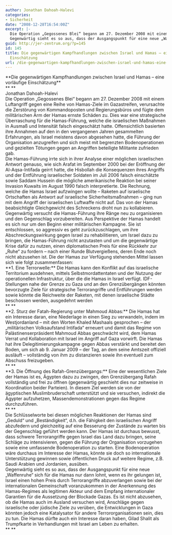 ```yaml
---
author: Jonathan Dahoah-Halevi
categories:
- Sicherheit
date: "2008-12-28T16:54:00Z"
excerpt: |-
  Die Operation „Gegossenes Blei“ begann am 27. Dezember 2008 mit einem Luftangriff gegen eine Reihe von Hamas-Ziele im Gazastreifen, verursachte die Zerstörung von Kommandoposten und Regierungsbüros und fügte dem militärischen Arm der Hamas ernste Schäden zu. Dies war eine strategische Überraschung für die Hamas-Führung, welche die israelischen Maßnahmen in Ausmaß und Intensität falsch eingeschätzt hatte. Offensichtlich basierten ihre Annahmen auf den in den vergangenen Jahren gesammelten Erfahrungen, als Israel meistens davon abgesehen hatte, die Führung der Organisation anzugreifen und sich meist mit begrenzten Bodenoperationen und gezielten Tötungen gegen an Angriffen beteiligte Militante zufrieden gab.
  Gegenwärtig sieht es so aus, dass der Ausgangspunkt für eine neue „Waffenruhe“ sich für die Hamas nur dann lohnt, wenn es ihr gelungen ist, Israel einen hohen Preis durch Terrorangriffe abzuverlangen sowie bei der internationalen Gemeinschaft voranzukommen in der Anerkennung des Hamas-Regimes als legitimen Akteur und dem Empfang internationaler Garantien für die Aussetzung der Blockade Gazas.
guid: http://jer-zentrum.org/?p=145
id: 145
title: Die gegenwärtigen Kampfhandlungen zwischen Israel und Hamas – eine vorläufige
  Einschätzung
url: /die-gegenwartigen-kampfhandlungen-zwischen-israel-und-hamas-eine-vorlaufige-einschatzung/
---
```


<div align=""center"">**<font size=""3"">Die gegenwärtigen Kampfhandlungen zwischen Israel und Hamas – eine vorläufige Einschätzung</font>**</div><div align=""center"">**<font size=""3""> </font>**</div><div align=""center""><font size=""3"">Jonathan Dahoah-Halevi</font></div><div align=""center""><font size=""3""> </font></div><div><font size=""3""> </font></div><div><font size=""3"">Die Operation „Gegossenes Blei“ begann am 27. Dezember 2008 mit einem Luftangriff gegen eine Reihe von Hamas-Ziele im Gazastreifen, verursachte die Zerstörung von Kommandoposten und Regierungsbüros und fügte dem militärischen Arm der Hamas ernste Schäden zu. Dies war eine strategische Überraschung für die Hamas-Führung, welche die israelischen Maßnahmen in Ausmaß und Intensität falsch eingeschätzt hatte. Offensichtlich basierten ihre Annahmen auf den in den vergangenen Jahren gesammelten Erfahrungen, als Israel meistens davon abgesehen hatte, die Führung der Organisation anzugreifen und sich meist mit begrenzten Bodenoperationen und gezielten Tötungen gegen an Angriffen beteiligte Militante zufrieden gab.</font></div><div><font size=""3""> </font></div><div><font size=""3"">Die Hamas-Führung irrte sich in ihrer Analyse einer möglichen israelischen Antwort genauso, wie sich Arafat im September 2000 bei der Eröffnung der Al-Aqsa-Intifada geirrt hatte, die Hisbollah die Konsequenzen ihres Angriffs und der Entführung israelischer Soldaten im Juli 2006 falsch einschätzte sowie Saddam Hussein die mögliche amerikanische Reaktion bei seiner Invasion Kuwaits im August 1990 falsch interpretierte. Die Rechnung, welche die Hamas Israel aufzwingen wollte – Raketen auf israelische Ortschaften als Antwort auf israelische Sicherheitsmaßnahmen – ging nun mit dem Angriff der israelischen Luftwaffe nicht auf. Das von der Hamas beabsichtigte Gleichgewicht des Schreckens droht nun zu kollabieren.</font></div><div><font size=""3""> </font></div><div><font size=""3"">Gegenwärtig versucht die Hamas-Führung ihre Ränge neu zu organisieren und den Gegenschlag vorzubereiten. Aus Perspektive der Hamas handelt es sich nur um den Beginn einer militärischen Kampagne. Sie ist entschlossen, so aggressiv es geht zurückzuschlagen, um ihre Abschreckungswirkung gegen Israel zu rehabilitieren, um Israel dazu zu bringen, die Hamas-Führung nicht anzutasten und um die gegenwärtige Krise dafür zu nutzen, einen diplomatischen Preis für eine Rückkehr zur „Ruhe“ zu fordern – nach einer Runde Blutvergießens, deren Ende noch nicht abzusehen ist. Die der Hamas zur Verfügung stehenden Mittel lassen sich wie folgt zusammenfassen:</font></div><div><font size=""3""> </font></div><div><font size=""3"">**<span>1.<span> </span></span>Eine Terrorwelle:** Die Hamas kann den Konflikt auf das israelische Territorium ausdehnen, mittels Selbstmordattentaten und der Nutzung der operationellen Infrastruktur, über die die Hamas in Israel verfügt. IDF-Stellungen nahe der Grenze zu Gaza und an den Grenzübergängen könnten bevorzugte Ziele für strategische Terrorangriffe und Entführungen werden sowie könnte die Reichweite der Raketen, mit denen israelische Städte beschossen werden, ausgedehnt werden</font></div><div>**<font size=""3""> </font>**</div><div><font size=""3"">**<span>2.<span> </span></span>Sturz der Fatah-Regierung unter Mahmoud Abbas:** Die Hamas hat ein Interesse daran, eine Niederlage in einen Sieg zu verwandeln, indem im Westjordanland – mit den Worten Khaled Mashaals gesprochen – der „militärischen Volksaufstand Intifada“ erneuert und damit das Regime von Palästinenserpräsident Mahmoud Abbas geschwächt wird, dem Hamas Verrat und Kollaboration mit Israel im Angriff auf Gaza vorwirft. Die Hamas hat ihre Delegitimierungskampagne gegen Abbas verstärkt und bereitet den Boden, um sich ab 9. Januar 2009 – der Tag, an dem seine Amtszeit offiziell ausläuft – vollständig von ihm zu distanzieren sowie ihn eventuell zum Abschuss freizugeben.</font></div><div>**<font size=""3""> </font>**</div><div><font size=""3"">**<span>3.<span> </span></span>Die Öffnung des Rafah-Grenzübergangs:** Eine der wesentlichen Ziele der Hamas ist es, Ägypten dazu zu zwingen, den Grenzübergang Rafah vollständig und frei zu öffnen (gegenwärtig geschieht dies nur zeitweise in Koordination beider Parteien). In diesem Ziel werden sie von der ägyptischen Muslimbruderschaft unterstützt und sie versuchen, indirekt die Ägypter aufzuhetzen, Massendemonstrationen gegen das Regime durchzuführen.</font></div><div>**<font size=""3""> </font>**</div><div><font size=""3""> </font></div><div><font size=""3"">Die Schlüsselworte bei diesen möglichen Reaktionen der Hamas sind „Geduld“ und „Beständigkeit“, d.h. die Fähigkeit den israelischen Angriff abzufedern und gleichzeitig auf eine Besserung der Zustände zu warten bis der Gegenschlag geführt werden kann. Der Hamas ist durchaus bewusst, dass schwere Terrorangriffe gegen Israel das Land dazu bringen, seine Schläge zu intensivieren, gegen die Führung der Organisation vorzugehen sowie eine umfassende Bodenoperation zu starten. Eine Bodenoperation wäre durchaus im Interesse der Hamas, könnte sie doch so internationale Unterstützung gewinnen sowie öffentlichen Druck auf weitere Regime, z.B. Saudi Arabien und Jordanien, ausüben.</font></div><div><font size=""3""> </font></div><div><font size=""3"">Gegenwärtig sieht es so aus, dass der Ausgangspunkt für eine neue „Waffenruhe“ sich für die Hamas nur dann lohnt, wenn es ihr gelungen ist, Israel einen hohen Preis durch Terrorangriffe abzuverlangen sowie bei der internationalen Gemeinschaft voranzukommen in der Anerkennung des Hamas-Regimes als legitimen Akteur und dem Empfang internationaler Garantien für die Aussetzung der Blockade Gazas. Es ist nicht abzusehen, ob die Hamas auch im Ausland versuchen wird, Anschläge gegen israelische oder jüdische Ziele zu verüben, die Entwicklungen in Gaza könnten jedoch eine Katalysator für andere Terrororganisationen sein, dies zu tun. Die Hamas dürfte auch ein Interesse daran haben, Gilad Shalit als Trumpfkarte in Verhandlungen mit Israel am Leben zu erhalten.</font></div><div>**<font size=""3""> </font>**</div>